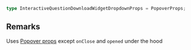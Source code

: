 ```ts
type InteractiveQuestionDownloadWidgetDropdownProps = PopoverProps;
```

## Remarks

Uses [Popover props](https://v7.mantine.dev/core/popover/?t=props) except `onClose` and `opened` under the hood
